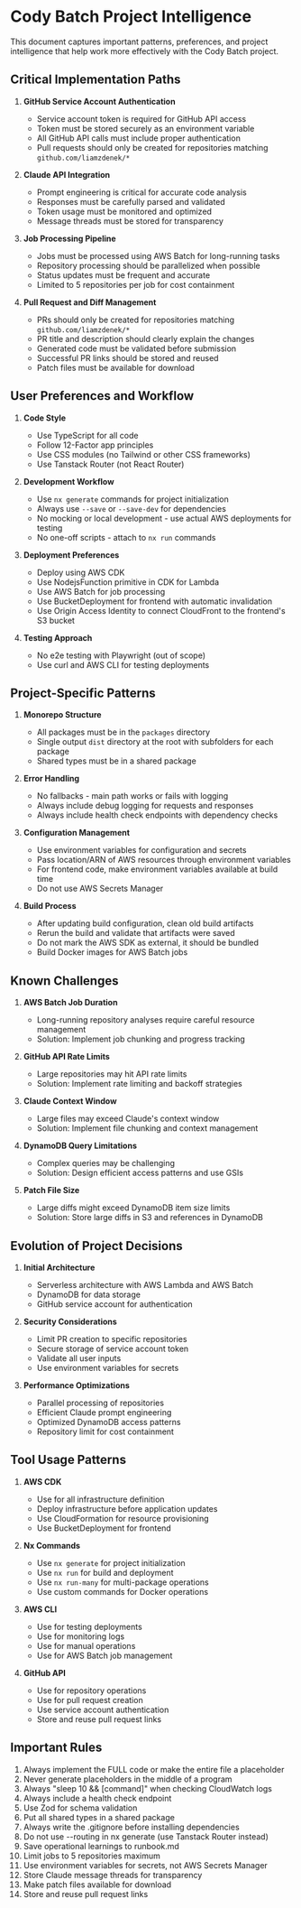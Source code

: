 # Cody Batch Project Intelligence

This document captures important patterns, preferences, and project intelligence that help work more effectively with the Cody Batch project.

## Critical Implementation Paths

1. **GitHub Service Account Authentication**
   - Service account token is required for GitHub API access
   - Token must be stored securely as an environment variable
   - All GitHub API calls must include proper authentication
   - Pull requests should only be created for repositories matching `github.com/liamzdenek/*`

2. **Claude API Integration**
   - Prompt engineering is critical for accurate code analysis
   - Responses must be carefully parsed and validated
   - Token usage must be monitored and optimized
   - Message threads must be stored for transparency

3. **Job Processing Pipeline**
   - Jobs must be processed using AWS Batch for long-running tasks
   - Repository processing should be parallelized when possible
   - Status updates must be frequent and accurate
   - Limited to 5 repositories per job for cost containment

4. **Pull Request and Diff Management**
   - PRs should only be created for repositories matching `github.com/liamzdenek/*`
   - PR title and description should clearly explain the changes
   - Generated code must be validated before submission
   - Successful PR links should be stored and reused
   - Patch files must be available for download

## User Preferences and Workflow

1. **Code Style**
   - Use TypeScript for all code
   - Follow 12-Factor app principles
   - Use CSS modules (no Tailwind or other CSS frameworks)
   - Use Tanstack Router (not React Router)

2. **Development Workflow**
   - Use `nx generate` commands for project initialization
   - Always use `--save` or `--save-dev` for dependencies
   - No mocking or local development - use actual AWS deployments for testing
   - No one-off scripts - attach to `nx run` commands

3. **Deployment Preferences**
   - Deploy using AWS CDK
   - Use NodejsFunction primitive in CDK for Lambda
   - Use AWS Batch for job processing
   - Use BucketDeployment for frontend with automatic invalidation
   - Use Origin Access Identity to connect CloudFront to the frontend's S3 bucket

4. **Testing Approach**
   - No e2e testing with Playwright (out of scope)
   - Use curl and AWS CLI for testing deployments

## Project-Specific Patterns

1. **Monorepo Structure**
   - All packages must be in the `packages` directory
   - Single output `dist` directory at the root with subfolders for each package
   - Shared types must be in a shared package

2. **Error Handling**
   - No fallbacks - main path works or fails with logging
   - Always include debug logging for requests and responses
   - Always include health check endpoints with dependency checks

3. **Configuration Management**
   - Use environment variables for configuration and secrets
   - Pass location/ARN of AWS resources through environment variables
   - For frontend code, make environment variables available at build time
   - Do not use AWS Secrets Manager

4. **Build Process**
   - After updating build configuration, clean old build artifacts
   - Rerun the build and validate that artifacts were saved
   - Do not mark the AWS SDK as external, it should be bundled
   - Build Docker images for AWS Batch jobs

## Known Challenges

1. **AWS Batch Job Duration**
   - Long-running repository analyses require careful resource management
   - Solution: Implement job chunking and progress tracking

2. **GitHub API Rate Limits**
   - Large repositories may hit API rate limits
   - Solution: Implement rate limiting and backoff strategies

3. **Claude Context Window**
   - Large files may exceed Claude's context window
   - Solution: Implement file chunking and context management

4. **DynamoDB Query Limitations**
   - Complex queries may be challenging
   - Solution: Design efficient access patterns and use GSIs

5. **Patch File Size**
   - Large diffs might exceed DynamoDB item size limits
   - Solution: Store large diffs in S3 and references in DynamoDB

## Evolution of Project Decisions

1. **Initial Architecture**
   - Serverless architecture with AWS Lambda and AWS Batch
   - DynamoDB for data storage
   - GitHub service account for authentication

2. **Security Considerations**
   - Limit PR creation to specific repositories
   - Secure storage of service account token
   - Validate all user inputs
   - Use environment variables for secrets

3. **Performance Optimizations**
   - Parallel processing of repositories
   - Efficient Claude prompt engineering
   - Optimized DynamoDB access patterns
   - Repository limit for cost containment

## Tool Usage Patterns

1. **AWS CDK**
   - Use for all infrastructure definition
   - Deploy infrastructure before application updates
   - Use CloudFormation for resource provisioning
   - Use BucketDeployment for frontend

2. **Nx Commands**
   - Use `nx generate` for project initialization
   - Use `nx run` for build and deployment
   - Use `nx run-many` for multi-package operations
   - Use custom commands for Docker operations

3. **AWS CLI**
   - Use for testing deployments
   - Use for monitoring logs
   - Use for manual operations
   - Use for AWS Batch job management

4. **GitHub API**
   - Use for repository operations
   - Use for pull request creation
   - Use service account authentication
   - Store and reuse pull request links

## Important Rules

1. Always implement the FULL code or make the entire file a placeholder
2. Never generate placeholders in the middle of a program
3. Always "sleep 10 && [command]" when checking CloudWatch logs
4. Always include a health check endpoint
5. Use Zod for schema validation
6. Put all shared types in a shared package
7. Always write the .gitignore before installing dependencies
8. Do not use --routing in nx generate (use Tanstack Router instead)
9. Save operational learnings to runbook.md
10. Limit jobs to 5 repositories maximum
11. Use environment variables for secrets, not AWS Secrets Manager
12. Store Claude message threads for transparency
13. Make patch files available for download
14. Store and reuse pull request links